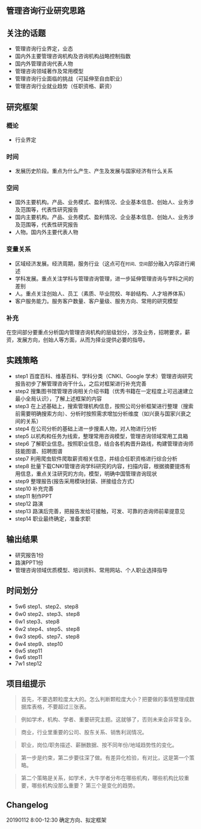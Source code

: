## 管理咨询行业研究思路

## 关注的话题
- 管理咨询行业界定，业态
- 国内外主要管理咨询机构及咨询机构战略控制指数
- 国内外管理咨询代表人物
- 管理咨询领域著作及常用模型
- 管理咨询行业面临的挑战（可延伸至自由职业）
- 管理咨询行业就业趋势（任职资格、薪资）

## 研究框架
### 概论
- 行业界定

### 时间
- 发展历史阶段。重点为什么产生、产生及发展与国家经济有什么关系

### 空间
- 国外主要机构。产品、业务模式、盈利情况、企业基本信息、创始人、业务涉及范围等，代表性研究报告
- 国内主要机构。产品、业务模式、盈利情况、企业基本信息、创始人、业务涉及范围等，代表性研究报告
- 人物。国内外主要代表人物

### 变量关系
- 区域经济发展。经济周期，服务行业（这点可在`时间、空间`部分融入内容进行阐述
- 学科发展。重点关注学科与管理咨询管理，进一步延伸管理咨询与学科之间的差别
- 人。重点关注创始人、员工（素质、毕业院校、年龄结构、人才培养体系）
- 客户服务能力。服务客户数量、客户量级、服务方向、常用的研究模型

### 补充
在空间部分要重点分析国内管理咨询机构的层级划分，涉及业务，招聘要求，薪资，发展方向，创始人等方面，从而为择业提供必要的指导。

## 实践策略
- step1 百度百科、维基百科、学科分类（CNKI、Google 学术）管理咨询研究报告初步了解管理咨询干什么，之后对框架进行补充完善
- step2 搜集图书馆管理咨询相关介绍书籍（优秀书籍在一定程度上可迅速建立最小全局认识），了解上述框架的内容
- step3 在上述基础上，搜索管理机构信息，按照公司分析框架进行整理（搜索前需要明确搜索方向）、分析时按照需求增加分析维度（如兴衰与国家兴衰之间的关系）
- step4 在公司分析的基础上进一步搜素人物，对人物进行分析
- step5 以机构和任务为线索，整理常用咨询模型，管理咨询领域常用工具箱
- step6 了解职业信息。按照职业信息，结合各机构晋升路线，构建管理咨询师技能图谱、招聘图谱
- step7 利用爬虫软件爬取薪资相关信息，并结合任职资格进行综合分析
- step8 批量下载CNKI管理咨询学科研究的内容，扫描内容，根据摘要提炼有用信息，重点关注研究的方向，模型，明确中国管理咨询现状
- step9 整理报告(报告采用模块封装、拼接组合方式）
- step10 补充完善
- step11 制作PPT
- step12 路演
- step13 路演后完善，把报告发给可接触，可发、可靠的咨询师前辈提意见
- step14 职业最终确定，准备求职

## 输出结果
- 研究报告1份
- 路演PPT1份
- 管理咨询领域优质模型、培训资料、常用网站、个人职业选择指导

## 时间划分
- 5w6 step1、step2、step8
- 6w0 step2、step3、step8
- 6w1 step3、step8
- 6w2 step4、step5、step8
- 6w3 step6、step7、step8
- 6w4 step9、step10
- 6w5 step11
- 6w6 step11
- 7w1 step12

## 项目组提示

> 首先，不要选颗粒度太大的。怎么判断颗粒度大小？把要做的事情整理成数据库表格，不要超过三张表。

> 例如学术，机构、学者、重要研究主题。这就够了，否则未来会非常复杂。

> 商业，行业里重要的公司、股东关系、销售利润情况。

> 职业，岗位/职务描述、薪酬数据、按不同年份/地域趋势性的变化。

> 第一步是约束，第二步要往深了做。有差异化检验，有对比，这是第一个策略。

> 第二个策略是关系，如学术，大牛学者分布在哪些机构，哪些机构比较重要，哪些机构没那么重要？ 第三个是变化的趋势。

## Changelog
20190112 8:00-12:30 确定方向、拟定框架

